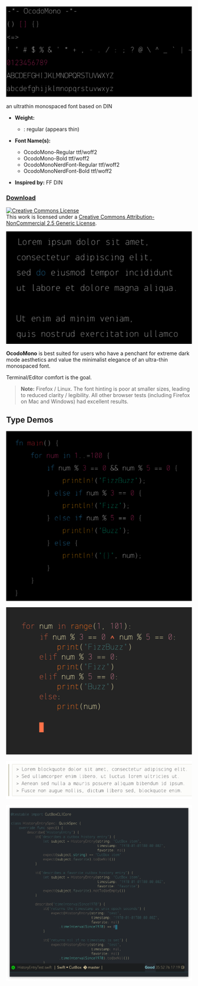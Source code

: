 ![](images/ocodo-mono.png)

an ultrathin monospaced font based on DIN

- **Weight:**
  - : regular (appears thin)

- **Font Name(s):**
  - OcodoMono-Regular ttf/woff2
  - OcodoMono-Bold ttf/woff2
  - OcodoMonoNerdFont-Regular ttf/woff2
  - OcodoMonoNerdFont-Bold ttf/woff2

- **Inspired by:** FF DIN

### [Download](https://github.com/ocodo/ocodo-mono/releases/latest)

<a rel="license" href="http://creativecommons.org/licenses/by-nc/2.5/"><img alt="Creative Commons License" style="border-width:0" src="https://i.creativecommons.org/l/by-nc/2.5/88x31.png" /></a><br />This work is licensed under a <a rel="license" href="http://creativecommons.org/licenses/by-nc/2.5/">Creative Commons Attribution-NonCommercial 2.5 Generic License</a>.

![](images/dark-lipsum.png)

**OcodoMono** is best suited for users who have a penchant for extreme dark mode aesthetics and value the minimalist elegance of an ultra-thin monospaced font.

Terminal/Editor comfort is the goal.

> **Note:** Firefox / Linux. The font hinting is poor at smaller sizes, leading to reduced clarity / legibility.  All other browser tests (including Firefox on Mac and Windows) had excellent results.

## Type Demos

![](images/rusty.png)

![](images/py.png)

![](images/light-lipsum.png)

![](images/type-demo.png)
